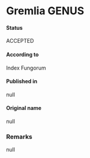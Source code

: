 # Gremlia GENUS

#### Status
ACCEPTED

#### According to
Index Fungorum

#### Published in
null

#### Original name
null

### Remarks
null